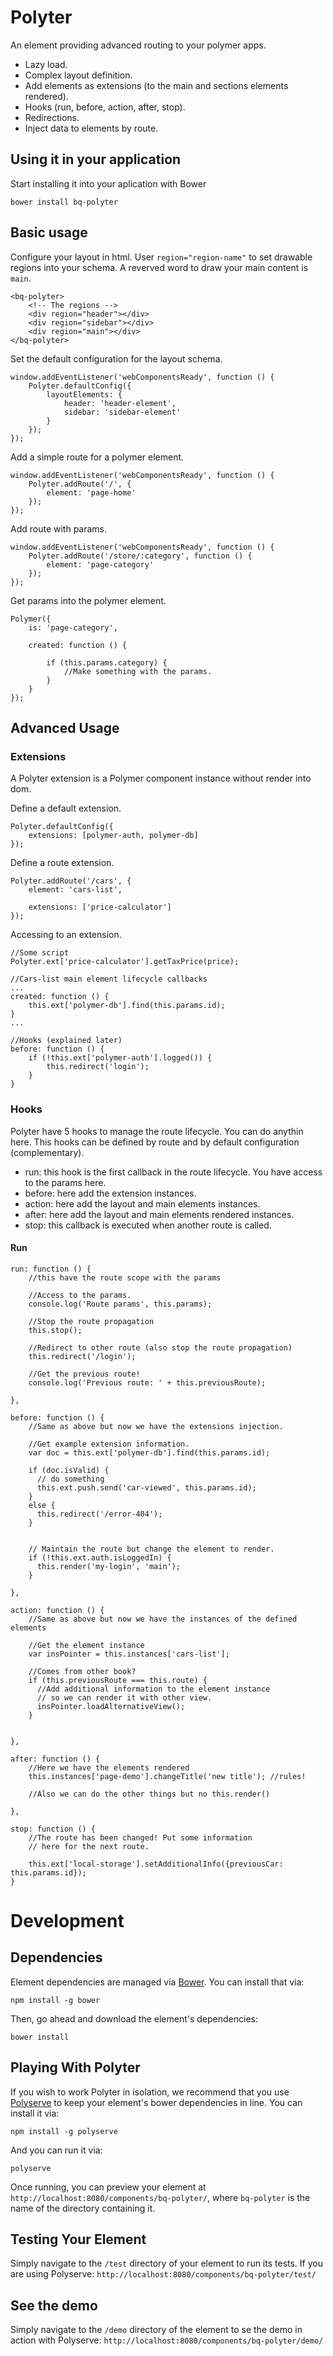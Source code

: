 # Polyter

An element providing advanced routing to your polymer apps.
 * Lazy load.
 * Complex layout definition.
 * Add elements as extensions (to the main and sections elements rendered).
 * Hooks (run, before, action, after, stop).
 * Redirections.
 * Inject data to elements by route.

## Using it in your application

Start installing it into your aplication with Bower

    bower install bq-polyter
    
## Basic usage

Configure your layout in html. User `region="region-name"` to set drawable regions into your schema. A reverved word to draw your main content is `main`.

    <bq-polyter>
        <!-- The regions -->
        <div region="header"></div>
        <div region="sidebar"></div>
        <div region="main"></div>
    </bq-polyter>

Set the default configuration for the layout schema.

    window.addEventListener('webComponentsReady', function () {
        Polyter.defaultConfig({
            layoutElements: {
                header: 'header-element',
                sidebar: 'sidebar-element'
            }
        });
    });

Add a simple route for a polymer element.

    window.addEventListener('webComponentsReady', function () {
        Polyter.addRoute('/', {
            element: 'page-home'
        });
    });
    
Add route with params.

    window.addEventListener('webComponentsReady', function () {
        Polyter.addRoute('/store/:category', function () {
            element: 'page-category'
        });
    });
    
Get params into the polymer element.

    Polymer({
        is: 'page-category',
        
        created: function () {
            
            if (this.params.category) {
                //Make something with the params.
            }
        }
    });

## Advanced Usage

### Extensions

A Polyter extension is a Polymer component instance without render into dom.

Define a default extension.

    Polyter.defaultConfig({
        extensions: [polymer-auth, polymer-db]
    });
    
Define a route extension.

    Polyter.addRoute('/cars', {
        element: 'cars-list',
        
        extensions: ['price-calculator']
    });
    
Accessing to an extension.

    //Some script
    Polyter.ext['price-calculator'].getTaxPrice(price);

    //Cars-list main element lifecycle callbacks
    ...
    created: function () {
        this.ext['polymer-db'].find(this.params.id);
    }
    ...
    
    //Hooks (explained later)
    before: function () {
        if (!this.ext['polymer-auth'].logged()) {
            this.redirect('login');
        }
    }

### Hooks

Polyter have 5 hooks to manage the route lifecycle. You can do anythin here. This hooks can be defined by route and by default configuration (complementary).

* run: this hook is the first callback in the route lifecycle. You have access to the params here.
* before: here add the extension instances.
* action: here add the layout and main elements instances.
* after: here add the layout and main elements rendered instances.
* stop: this callback is executed when another route is called.

#### Run

    run: function () {
        //this have the route scope with the params
      
        //Access to the params.
        console.log('Route params', this.params);
      
        //Stop the route propagation
        this.stop();
      
        //Redirect to other route (also stop the route propagation)
        this.redirect('/login');
      
        //Get the previous route!
        console.log('Previous route: ' + this.previousRoute);
      
    },
      
    before: function () {
        //Same as above but now we have the extensions injection.
      
        //Get example extension information.
        var doc = this.ext['polymer-db'].find(this.params.id);
      
        if (doc.isValid) {
          // do something
          this.ext.push.send('car-viewed', this.params.id);
        }
        else {
          this.redirect('/error-404');
        }
      
      
        // Maintain the route but change the element to render.
        if (!this.ext.auth.isLoggedIn) {
          this.render('my-login', 'main');
        }
      
    },
      
    action: function () {
        //Same as above but now we have the instances of the defined elements
      
        //Get the element instance
        var insPointer = this.instances['cars-list'];
      
        //Comes from other book?
        if (this.previousRoute === this.route) {
          //Add additional information to the element instance
          // so we can render it with other view.
          insPointer.loadAlternativeView();
        }
      
      
    },
      
    after: function () {
        //Here we have the elements rendered
        this.instances['page-demo'].changeTitle('new title'); //rules!
      
        //Also we can do the other things but no this.render()
      
    },
      
    stop: function () {
        //The route has been changed! Put some information
        // here for the next route.
      
        this.ext['local-storage'].setAdditionalInfo({previousCar: this.params.id});
    }

# Development

## Dependencies

Element dependencies are managed via [Bower](http://bower.io/). You can
install that via:

    npm install -g bower

Then, go ahead and download the element's dependencies:

    bower install


## Playing With Polyter

If you wish to work Polyter in isolation, we recommend that you use
[Polyserve](https://github.com/PolymerLabs/polyserve) to keep your element's
bower dependencies in line. You can install it via:

    npm install -g polyserve

And you can run it via:

    polyserve

Once running, you can preview your element at
`http://localhost:8080/components/bq-polyter/`, where `bq-polyter` is the name of the directory containing it.


## Testing Your Element

Simply navigate to the `/test` directory of your element to run its tests. If
you are using Polyserve: `http://localhost:8080/components/bq-polyter/test/`

## See the demo

Simply navigate to the `/demo` directory of the element to se the demo in action
with Polyserve: `http://localhost:8080/components/bq-polyter/demo/`
